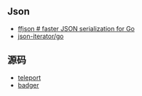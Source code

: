 ## Json
- [ffjson # faster JSON serialization for Go](https://github.com/pquerna/ffjson)
- [json-iterator/go](https://github.com/json-iterator/go)

## 源码
- [teleport](https://github.com/gravitational/teleport)
- [badger](https://github.com/dgraph-io/badger)